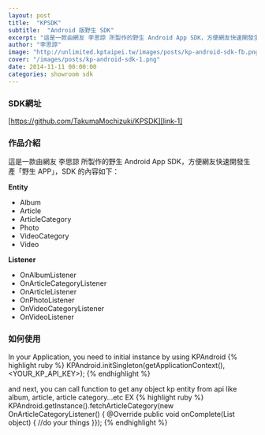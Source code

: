 ```yaml
---
layout: post
title:  "KPSDK"
subtitle:  "Android 版野生 SDK"
excerpt: "這是一款由網友 李思諒 所製作的野生 Android App SDK，方便網友快速開發生產「野生 APP」"
author: "李思諒"
image: "http://unlimited.kptaipei.tw/images/posts/kp-android-sdk-fb.png"
cover: "/images/posts/kp-android-sdk-1.png"
date: 2014-11-11 00:00:00
categories: showroom sdk
---
```


[link-1]:https://github.com/TakumaMochizuki/KPSDK
[link-2]:https://github.com/TakumaMochizuki/KPAPP

### SDK網址
[https://github.com/TakumaMochizuki/KPSDK][link-1]

### 作品介紹

這是一款由網友 李思諒 所製作的野生 Android App SDK，方便網友快速開發生產「野生 APP」，SDK 的內容如下：

<strong>Entity</strong>

- Album
- Article
- ArticleCategory
- Photo
- VideoCategory
- Video

<strong>Listener</strong>

- OnAlbumListener
- OnArticleCategoryListener
- OnArticleListener
- OnPhotoListener
- OnVideoCategoryListener
- OnVideoListener

### 如何使用
In your Application, you need to initial instance by using KPAndroid
{% highlight ruby %}
KPAndroid.initSingleton(getApplicationContext(), <YOUR_KP_API_KEY>);
{% endhighlight %}

and next, you can call function to get any object kp entity from api like album, article, article category...etc
EX
{% highlight ruby %}
KPAndroid.getInstance().fetchArticleCategory(new OnArticleCategoryListener() {
    @Override
    public void onComplete(List<ArticleCategory> object) {
        //do your things
    }});
{% endhighlight %}
